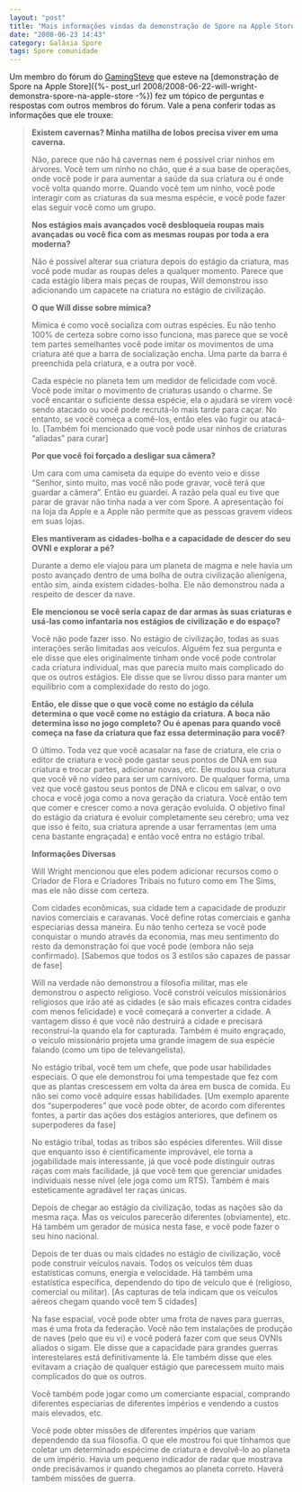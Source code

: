```yaml
---
layout: "post"
title: "Mais informações vindas da demonstração de Spore na Apple Store"
date: "2008-06-23 14:43"
category: Galáxia Spore
tags: Spore comunidade
---
```

Um membro do fórum do [GamingSteve](http://www.gamingsteve.com/blab/index.php?topic=13050.msg560745#msg560745) que esteve na [demonstração de Spore na Apple Store]({%- post_url 2008/2008-06-22-will-wright-demonstra-spore-na-apple-store -%}) fez um tópico de perguntas e respostas com outros membros do fórum. Vale a pena conferir todas as informações que ele trouxe:

> **Existem cavernas? Minha matilha de lobos precisa viver em uma caverna.**
>
> Não, parece que não há cavernas nem é possível criar ninhos em árvores. Você tem um ninho no chão, que é a sua base de operações, onde você pode ir para aumentar a saúde da sua criatura ou é onde você volta quando morre. Quando você tem um ninho, você pode interagir com as criaturas da sua mesma espécie, e você pode fazer elas seguir você como um grupo.
>
> **Nos estágios mais avançados você desbloqueia roupas mais avançadas ou você fica com as mesmas roupas por toda a era moderna?**
>
> Não é possível alterar sua criatura depois do estágio da criatura, mas você pode mudar as roupas deles a qualquer momento. Parece que cada estágio libera mais peças de roupas, Will demonstrou isso adicionando um capacete na criatura no estágio de civilização.
>
> **O que Will disse sobre mímica?**
>
> Mímica é como você socializa com outras espécies. Eu não tenho 100% de certeza sobre como isso funciona, mas parece que se você tem partes semelhantes você pode imitar os movimentos de uma criatura até que a barra de socialização encha. Uma parte da barra é preenchida pela criatura, e a outra por você.
>
> Cada espécie no planeta tem um medidor de felicidade com você. Você pode imitar o movimento de criaturas usando o charme. Se você encantar o suficiente dessa espécie, ela o ajudará se virem você sendo atacado ou você pode recrutá-lo mais tarde para caçar. No entanto, se você começa a comê-los, então eles vão fugir ou atacá-lo. [Também foi mencionado que você pode usar ninhos de criaturas “aliadas” para curar]
>
> **Por que você foi forçado a desligar sua câmera?**
>
> Um cara com uma camiseta da equipe do evento veio e disse “Senhor, sinto muito, mas você não pode gravar, você terá que guardar a câmera”. Então eu guardei. A razão pela qual eu tive que parar de gravar não tinha nada a ver com Spore. A apresentação foi na loja da Apple e a Apple não permite que as pessoas gravem vídeos em suas lojas.
>
> **Eles mantiveram as cidades-bolha e a capacidade de descer do seu OVNI e explorar a pé?**
>
>  Durante a demo ele viajou para um planeta de magma e nele havia um posto avançado dentro de uma bolha de outra civilização alienígena, então sim, ainda existem cidades-bolha. Ele não demonstrou nada a respeito de descer da nave.
>
> **Ele mencionou se você seria capaz de dar armas às suas criaturas e usá-las como infantaria nos estágios de civilização e do espaço?**
>
> Você não pode fazer isso. No estágio de civilização, todas as suas interações serão limitadas aos veículos. Alguém fez sua pergunta e ele disse que eles originalmente tinham onde você pode controlar cada criatura individual, mas que parecia muito mais complicado do que os outros estágios. Ele disse que se livrou disso para manter um equilíbrio com a complexidade do resto do jogo.
>
> **Então, ele disse que o que você come no estágio da célula determina o que você come no estágio da criatura. A boca não determina isso no jogo completo? Ou é apenas para quando você começa na fase da criatura que faz essa determinação para você?**
>
> O último. Toda vez que você acasalar na fase de criatura, ele cria o editor de criatura e você pode gastar seus pontos de DNA em sua criatura e trocar partes, adicionar novas, etc. Ele mudou sua criatura que você vê no vídeo para ser um carnívoro. De qualquer forma, uma vez que você gastou seus pontos de DNA e clicou em salvar, o ovo choca e você joga como a nova geração da criatura. Você então tem que comer e crescer como a nova geração evoluída. O objetivo final do estágio da criatura é evoluir completamente seu cérebro; uma vez que isso é feito, sua criatura aprende a usar ferramentas (em uma cena bastante engraçada) e então você entra no estágio tribal.
>
> **Informações Diversas**
>
> Will Wright mencionou que eles podem adicionar recursos como o Criador de Flora e Criadores Tribais no futuro como em The Sims, mas ele não disse com certeza.
>
> Com cidades econômicas, sua cidade tem a capacidade de produzir navios comerciais e caravanas. Você define rotas comerciais e ganha especiarias dessa maneira. Eu não tenho certeza se você pode conquistar o mundo através da economia, mas meu sentimento do resto da demonstração foi que você pode (embora não seja confirmado). [Sabemos que todos os 3 estilos são capazes de passar de fase]
>
> Will na verdade não demonstrou a filosofia militar, mas ele demonstrou o aspecto religioso. Você constrói veículos missionários religiosos que irão até as cidades (e são mais eficazes contra cidades com menos felicidade) e você começará a converter a cidade. A vantagem disso é que você não destruirá a cidade e precisará reconstruí-la quando ela for capturada. Também é muito engraçado, o veículo missionário projeta uma grande imagem de sua espécie falando (como um tipo de televangelista).
>
> No estágio tribal, você tem um chefe, que pode usar habilidades especiais. O que ele demonstrou foi uma tempestade que fez com que as plantas crescessem em volta da área em busca de comida. Eu não sei como você adquire essas habilidades. [Um exemplo aparente dos “superpoderes” que você pode obter, de acordo com diferentes fontes, a partir das ações dos estágios anteriores, que definem os superpoderes da fase]
>
> No estágio tribal, todas as tribos são espécies diferentes. Will disse que enquanto isso é cientificamente improvável, ele torna a jogabilidade mais interessante, já que você pode distinguir outras raças com mais facilidade, já que você tem que gerenciar unidades individuais nesse nível (ele joga como um RTS). Também é mais esteticamente agradável ter raças únicas.
>
> Depois de chegar ao estágio da civilização, todas as nações são da mesma raça. Mas os veículos parecerão diferentes (obviamente), etc. Há também um gerador de música nesta fase, e você pode fazer o seu hino nacional.
>
> Depois de ter duas ou mais cidades no estágio de civilização, você pode construir veículos navais. Todos os veículos têm duas estatísticas comuns, energia e velocidade. Há também uma estatística específica, dependendo do tipo de veículo que é (religioso, comercial ou militar). [As capturas de tela indicam que os veículos aéreos chegam quando você tem 5 cidades]
>
> Na fase espacial, você pode obter uma frota de naves para guerras, mas é uma frota da federação. Você não tem instalações de produção de naves (pelo que eu vi) e você poderá fazer com que seus OVNIs aliados o sigam. Ele disse que a capacidade para grandes guerras interestelares está definitivamente lá. Ele também disse que eles evitavam a criação de qualquer estágio que parecessem muito mais complicados do que os outros.
>
> Você também pode jogar como um comerciante espacial, comprando diferentes especiarias de diferentes impérios e vendendo a custos mais elevados, etc.
>
> Você pode obter missões de diferentes impérios que variam dependendo da sua filosofia. O que ele mostrou foi que tínhamos que coletar um determinado espécime de criatura e devolvê-lo ao planeta de um império. Havia um pequeno indicador de radar que mostrava onde precisávamos ir quando chegamos ao planeta correto. Haverá também missões de guerra.
